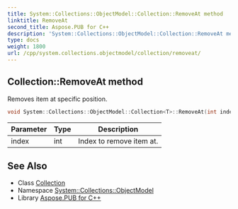 ```yaml
---
title: System::Collections::ObjectModel::Collection::RemoveAt method
linktitle: RemoveAt
second_title: Aspose.PUB for C++
description: 'System::Collections::ObjectModel::Collection::RemoveAt method. Removes item at specific position in C++.'
type: docs
weight: 1800
url: /cpp/system.collections.objectmodel/collection/removeat/
---
```

## Collection::RemoveAt method


Removes item at specific position.

```cpp
void System::Collections::ObjectModel::Collection<T>::RemoveAt(int index) override
```


| Parameter | Type | Description |
| --- | --- | --- |
| index | int | Index to remove item at. |

## See Also

* Class [Collection](../)
* Namespace [System::Collections::ObjectModel](../../)
* Library [Aspose.PUB for C++](../../../)
